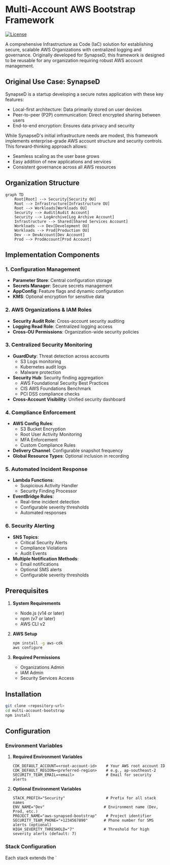 # Multi-Account AWS Bootstrap Framework

[![License](https://img.shields.io/badge/License-Apache%202.0-blue.svg)](https://opensource.org/licenses/Apache-2.0)

A comprehensive Infrastructure as Code (IaC) solution for establishing secure, scalable AWS Organizations with centralized logging and governance. Originally developed for SynapseD, this framework is designed to be reusable for any organization requiring robust AWS account management.

## Original Use Case: SynapseD

SynapseD is a startup developing a secure notes application with these key features:
- Local-first architecture: Data primarily stored on user devices
- Peer-to-peer (P2P) communication: Direct encrypted sharing between users
- End-to-end encryption: Ensures data privacy and security

While SynapseD's initial infrastructure needs are modest, this framework implements enterprise-grade AWS account structure and security controls. This forward-thinking approach allows:
- Seamless scaling as the user base grows
- Easy addition of new applications and services
- Consistent governance across all AWS resources

## Organization Structure

```mermaid
graph TD
    Root[Root] --> Security[Security OU]
    Root --> Infrastructure[Infrastructure OU]
    Root --> Workloads[Workloads OU]
    Security --> Audit[Audit Account]
    Security --> LogArchive[Log Archive Account]
    Infrastructure --> Shared[Shared Services Account]
    Workloads --> Dev[Development OU]
    Workloads --> Prod[Production OU]
    Dev --> DevAccount[Dev Account]
    Prod --> ProdAccount[Prod Account]
```

## Implementation Components

### 1. Configuration Management
- **Parameter Store**: Central configuration storage
- **Secrets Manager**: Secure secrets management
- **AppConfig**: Feature flags and dynamic configuration
- **KMS**: Optional encryption for sensitive data

### 2. AWS Organizations & IAM Roles
- **Security Audit Role**: Cross-account security auditing
- **Logging Read Role**: Centralized logging access
- **Cross-OU Permissions**: Organization-wide security policies

### 3. Centralized Security Monitoring
- **GuardDuty**: Threat detection across accounts
  - S3 Logs monitoring
  - Kubernetes audit logs
  - Malware protection
- **Security Hub**: Security finding aggregation
  - AWS Foundational Security Best Practices
  - CIS AWS Foundations Benchmark
  - PCI DSS compliance checks
- **Cross-Account Visibility**: Unified security dashboard

### 4. Compliance Enforcement
- **AWS Config Rules**:
  - S3 Bucket Encryption
  - Root User Activity Monitoring
  - MFA Enforcement
  - Custom Compliance Rules
- **Delivery Channel**: Configurable snapshot frequency
- **Global Resource Types**: Optional inclusion in recording

### 5. Automated Incident Response
- **Lambda Functions**:
  - Suspicious Activity Handler
  - Security Finding Processor
- **EventBridge Rules**:
  - Real-time incident detection
  - Configurable severity thresholds
  - Automated responses

### 6. Security Alerting
- **SNS Topics**:
  - Critical Security Alerts
  - Compliance Violations
  - Audit Events
- **Multiple Notification Methods**:
  - Email notifications
  - Optional SMS alerts
  - Configurable severity thresholds

## Prerequisites

1. **System Requirements**
   - Node.js (v14 or later)
   - npm (v7 or later)
   - AWS CLI v2

2. **AWS Setup**
   ```bash
   npm install -g aws-cdk
   aws configure
   ```

3. **Required Permissions**
   - Organizations Admin
   - IAM Admin
   - Security Services Access

## Installation

```bash
git clone <repository-url>
cd multi-account-bootstrap
npm install
```

## Configuration

### Environment Variables

1. **Required Environment Variables**
   ```plaintext
   CDK_DEFAULT_ACCOUNT=<root-account-id>    # Your AWS root account ID
   CDK_DEFAULT_REGION=<preferred-region>    # e.g., ap-southeast-2
   SECURITY_TEAM_EMAIL=<email>              # Email for security alerts
   ```

2. **Optional Environment Variables**
   ```plaintext
   STACK_PREFIX="Security"                  # Prefix for all stack names
   ENV_NAME="Dev"                          # Environment name (Dev, Prod, etc.)
   PROJECT_NAME="aws-synapsed-bootstrap"    # Project identifier
   SECURITY_TEAM_PHONE="+1234567890"       # Phone number for SMS alerts (optional)
   HIGH_SEVERITY_THRESHOLD="7"             # Threshold for high severity alerts (default: 7)
   ```

### Stack Configuration

Each stack extends the `
